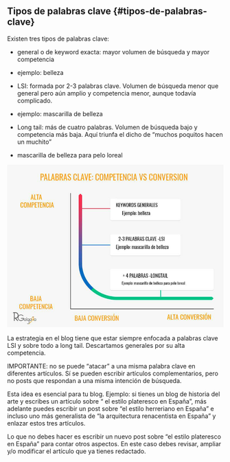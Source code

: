 ## Tipos de palabras clave {#tipos-de-palabras-clave}

Existen tres tipos de palabras clave:

*   general o de keyword exacta: mayor volumen de búsqueda y mayor competencia

*   ejemplo: belleza

*   LSI: formada por 2-3 palabras clave. Volumen de búsqueda menor que general pero aún amplio y competencia menor, aunque todavía complicado.

*   ejemplo: mascarilla de belleza

*   Long tail: más de cuatro palabras. Volumen de búsqueda bajo y competencia más baja. Aquí triunfa el dicho de “muchos poquitos hacen un muchito”

*   mascarilla de belleza para pelo loreal

![](img/image50.png)

La estrategia en el blog tiene que estar siempre enfocada a palabras clave LSI y sobre todo a long tail. Descartamos generales por su alta competencia.

IMPORTANTE: no se puede “atacar” a una misma palabra clave en diferentes artículos. Sí se pueden escribir artículos complementarios, pero no posts que respondan a una misma intención de búsqueda.

Esta idea es esencial para tu blog. Ejemplo: si tienes un blog de historia del arte y escribes un artículo sobre “ el estilo plateresco en España”, más adelante puedes escribir un post sobre “el estilo herreriano en España” e incluso uno más generalista de “la arquitectura renacentista en España” y enlazar estos tres artículos.

Lo que no debes hacer es escribir un nuevo post sobre “el estilo plateresco en España” para contar otros aspectos. En este caso debes revisar, ampliar  y/o  modificar el artículo que ya tienes redactado.